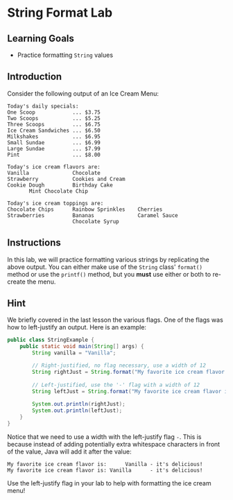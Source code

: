 # String Format Lab

## Learning Goals

- Practice formatting `String` values

## Introduction

Consider the following output of an Ice Cream Menu:

```plaintext
Today's daily specials:
One Scoop            ... $3.75
Two Scoops           ... $5.25
Three Scoops         ... $6.75
Ice Cream Sandwiches ... $6.50
Milkshakes           ... $6.95
Small Sundae         ... $6.99
Large Sundae         ... $7.99
Pint                 ... $8.00

Today's ice cream flavors are:
Vanilla              Chocolate
Strawberry           Cookies and Cream
Cookie Dough         Birthday Cake
       Mint Chocolate Chip

Today's ice cream toppings are:
Chocolate Chips      Rainbow Sprinkles    Cherries
Strawberries         Bananas              Caramel Sauce
                     Chocolate Syrup
```

## Instructions

In this lab, we will practice formatting various strings by replicating the
above output. You can either make use of the `String` class' `format()` method
or use the `printf()` method, but you **must** use either or both to re-create
the menu.

## Hint

We briefly covered in the last lesson the various flags. One of the flags was
how to left-justify an output. Here is an example:

```java
public class StringExample {
    public static void main(String[] args) {
        String vanilla = "Vanilla";

        // Right-justified, no flag necessary, use a width of 12
        String rightJust = String.format("My favorite ice cream flavor is: %12s - it's delicious!", vanilla);
        
        // Left-justified, use the '-' flag with a width of 12
        String leftJust = String.format("My favorite ice cream flavor is: %-12s - it's delicious!", vanilla);
        
        System.out.println(rightJust);
        System.out.println(leftJust);
    }
}
```

Notice that we need to use a width with the left-justify flag `-`. This is
because instead of adding potentially extra whitespace characters in front of
the value, Java will add it after the value:

```plaintext
My favorite ice cream flavor is:      Vanilla - it's delicious!
My favorite ice cream flavor is: Vanilla      - it's delicious!
```

Use the left-justify flag in your lab to help with formatting the ice cream
menu!
